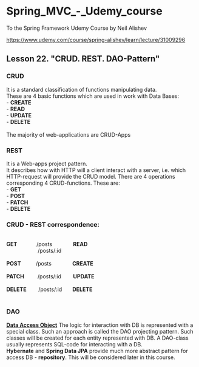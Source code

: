 # Spring_MVC_-_Udemy_course
To the Spring Framework Udemy Course by Neil Alishev

https://www.udemy.com/course/spring-alishev/learn/lecture/31009296

<h2>Lesson 22. "CRUD. REST. DAO-Pattern"</h2>

<h3>CRUD</h3>
It is a standard classification of functions manipulating data.
<br>These are 4 basic functions 
which are used in work with Data Bases:
<br> - <b>CREATE</b>
<br> - <b>READ</b>
<br> - <b>UPDATE</b>
<br> - <b>DELETE</b>
<br><br>The majority of web-applications are CRUD-Apps

<h3>REST</h3>
It is a Web-apps project pattern.
<br>It describes how with HTTP will a client interact with a server,
i.e. which HTTP-request will provide the CRUD model.
There are 4 operations corresponding 4 CRUD-functions.
These are:
<br> - <b>GET</b>
<br> - <b>POST</b>
<br> - <b>PATCH</b>
<br> - <b>DELETE</b>

<h3> CRUD - REST correspondence:</h3>
<br><b>GET</b>
&nbsp&nbsp&nbsp&nbsp&nbsp&nbsp&nbsp&nbsp&nbsp&nbsp&nbsp
/posts
&nbsp&nbsp&nbsp&nbsp&nbsp&nbsp&nbsp&nbsp&nbsp&nbsp&nbsp&nbsp
<b>READ</b>
<br>
&nbsp&nbsp&nbsp&nbsp&nbsp&nbsp&nbsp&nbsp&nbsp&nbsp&nbsp&nbsp&nbsp&nbsp&nbsp&nbsp&nbsp&nbsp&nbsp&nbsp
/posts/:id
<br>
<br><b>POST</b>
&nbsp&nbsp&nbsp&nbsp&nbsp&nbsp&nbsp&nbsp
/posts
&nbsp&nbsp&nbsp&nbsp&nbsp&nbsp&nbsp&nbsp&nbsp&nbsp&nbsp&nbsp
<b>CREATE</b>
<br>
<br><b>PATCH</b>
&nbsp&nbsp&nbsp&nbsp&nbsp&nbsp&nbsp
/posts/:id
&nbsp&nbsp&nbsp&nbsp&nbsp&nbsp
<b>UPDATE</b>
<br>
<br><b>DELETE</b>
&nbsp&nbsp&nbsp&nbsp&nbsp&nbsp
/posts/:id
&nbsp&nbsp&nbsp&nbsp&nbsp
<b>DELETE</b>
<br>
<br>

<h3>DAO</h3>
<b><u>Data Access Object</u></b>
The logic for interaction with DB is represented with a special class.
Such an approach is called the DAO projecting pattern.
Such classes will be created for each entity represented with DB.
A DAO-class usually represents SQL-code for interacting with a DB.
<br>
<b>Hybernate</b>  and <b>Spring Data JPA</b> provide much more abstract
pattern for access DB - <b>repository</b>. This will be considered later in this course.

